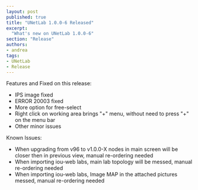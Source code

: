 ```yaml
---
layout: post
published: true
title: "UNetLab 1.0.0-6 Released"
excerpt:
  "What's new on UNetLab 1.0.0-6"
section: "Release"
authors:
- andrea
tags:
- UNetLab
- Release
---
```

Features and Fixed on this release:

* IPS image fixed
* ERROR 20003 fixed
* More option for free-select
* Right click on working area brings "+" menu, without need to press "+" on the menu bar
* Other minor issues


Known Issues:

* When upgrading from v96 to v1.0.0-X nodes in main screen will be closer then in previous view, manual re-ordering needed
* When importing iou-web labs, main lab topology will be messed, manual re-ordering needed
* When importing iou-web labs, Image MAP in the attached pictures messed, manual re-ordering needed
